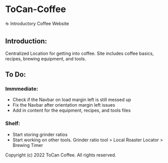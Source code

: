 # ToCan-Coffee

☕ Introductory Coffee Website

## Introduction:

Centralized Location for getting into coffee. Site includes coffee basics, recipes, brewing equipment, and tools.

## To Do:

### Immmediate:

-   Check if the Navbar on load margin left is still messed up
-   Fix the Navbar after orientation margin left issues
-   Add in content for the equipment, recipes, and tools files

### Shelf:

-   Start storing grinder ratios
-   Start working on other tools. Grinder ratio tool > Local Roaster Locator > Brewing Timer

Copyright (c) 2022 ToCan Coffee. All rights reserved.
